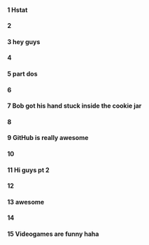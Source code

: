 #### 1 Hstat
#### 2
#### 3 hey guys
#### 4
#### 5 part dos
#### 6
#### 7 Bob got his hand stuck inside the cookie jar
#### 8
#### 9 GitHub is really awesome
#### 10
#### 11 Hi guys pt 2
#### 12
#### 13 awesome
#### 14
#### 15 Videogames are funny haha
